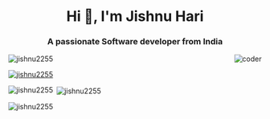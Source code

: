 <h1 align="center">Hi 👋, I'm Jishnu Hari</h1>
<h3 align="center">A passionate Software developer from India</h3>

<img align="right" alt="coder" src="https://i.pinimg.com/originals/e8/f4/53/e8f453469a3ec97ecd354df465d73913.gif">

<p align="left"> <img src="https://komarev.com/ghpvc/?username=jishnu2255&label=Profile%20views&color=0e75b6&style=flat" alt="jishnu2255" /> </p>

<p align="left"> <a href="https://github.com/ryo-ma/github-profile-trophy"><img src="https://github-profile-trophy.vercel.app/?username=jishnu2255" alt="jishnu2255" /></a> </p>






<p><img align="left" src="https://github-readme-stats.vercel.app/api/top-langs?username=jishnu2255&show_icons=true&locale=en&layout=compact" alt="jishnu2255" /></p>

<p>&nbsp;<img align="center" src="https://github-readme-stats.vercel.app/api?username=jishnu2255&show_icons=true&locale=en" alt="jishnu2255" /></p>

<p><img align="center" src="https://github-readme-streak-stats.herokuapp.com/?user=jishnu2255&" alt="jishnu2255" /></p>
